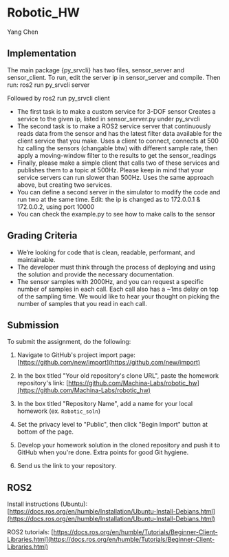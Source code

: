 # Robotic_HW
Yang Chen
 
## Implementation
The main package {py_srvcli} has two files, sensor_server and sensor_client. To run, edit the server ip in sensor_server and compile. Then run: ros2 run py_srvcli server   

Followed by ros2 run py_srvcli client
- The first task is to make a custom service for 3-DOF sensor
  Creates a service to the given ip, listed in sensor_server.py under py_srvcli
- The second task is to make a ROS2 service server that continuously reads data from the sensor and has the latest filter data available for the client service that you make.
  Uses a client to connect, connects at 500 hz calling the sensors (changable btw) with different sample rate, then apply a moving-window filter to the results to get the sensor_readings
- Finally, please make a simple client that calls two of these services and publishes them to a topic at 500Hz. Please keep in mind that your service servers can run slower than 500Hz.
  Uses the same approach above, but creating two services. 
- You can define a second server in the simulator to modify the code and run two at the same time.
  Edit: the ip is changed as to 172.0.0.1 & 172.0.0.2, using port 10000
- You can check the example.py to see how to make calls to the sensor

## Grading Criteria
- We’re looking for code that is clean, readable, performant, and maintainable.
- The developer must think through the process of deploying and using the solution and provide the necessary documentation. 
- The sensor samples with 2000Hz, and you can request a specific number of samples in each call. Each call also has a ~1ms delay on top of the sampling time. We would like to hear your thought on picking the number of samples that you read in each call. 

## Submission
To submit the assignment, do the following:

1. Navigate to GitHub's project import page: [https://github.com/new/import](https://github.com/new/import)

2. In the box titled "Your old repository's clone URL", paste the homework repository's link: [https://github.com/Machina-Labs/robotic_hw](https://github.com/Machina-Labs/robotic_hw)

3. In the box titled "Repository Name", add a name for your local homework (ex. `Robotic_soln`)

4. Set the privacy level to "Public", then click "Begin Import" button at bottom of the page.

5. Develop your homework solution in the cloned repository and push it to GitHub when you're done. Extra points for good Git hygiene.

6. Send us the link to your repository.

## ROS2
Install instructions (Ubuntu): [https://docs.ros.org/en/humble/Installation/Ubuntu-Install-Debians.html](https://docs.ros.org/en/humble/Installation/Ubuntu-Install-Debians.html)

ROS2 tutorials: [https://docs.ros.org/en/humble/Tutorials/Beginner-Client-Libraries.html](https://docs.ros.org/en/humble/Tutorials/Beginner-Client-Libraries.html)

